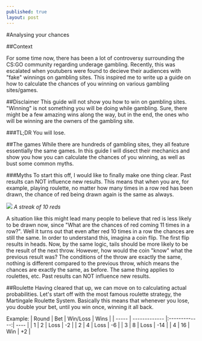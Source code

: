 ```yaml
---
published: true
layout: post
---
```

#Analysing your chances

##Context

For some time now, there has been a lot of controversy surrounding the CS:GO community regarding underage gambling. Recently, this was escalated when youtubers were found to decieve their audiences with "fake" winnings on gambling sites. This inspired me to write up a guide on how to calculate the chances of you winning on various gambling sites/games.

##Disclaimer
This guide will not show you how to win on gambling sites. "Winning" is not something you will be doing while gambling. Sure, there might be a few amazing wins along the way, but in the end, the ones who will be winning are the owners of the gambling site.

###TL;DR
You will lose.

##The games
While there are hundreds of gambling sites, they all feature essentially the same games. In this guide I will disect their mechanics and show you how you can calculate the chances of you winning, as well as bust some common myths.

###Myths
To start this off, I would like to finally make one thing clear. Past results can NOT influence new results. This means that when you are, for example, playing roulette, no matter how many times in a row red has been drawn, the chance of red being drawn again is the same as always.

![](https://i.imgur.com/eB5tvmp.png)
*A streak of 10 reds*

A situation like this might lead many people to believe that red is less likely to be drawn now, since "What are the chances of red coming 11 times in a row?". Well it turns out that even after red 10 times in a row the chances are still the same. In order to understand this, imagina a coin flip. The first flip results in heads. Now, by the same logic, tails should be more likely to be the result of the next throw. However, how would the coin "know" what the previous result was? The conditions of the throw are exactly the same, nothing is different compared to the previous throw, which means the chances are exactly the same, as before. The same thing applies to roulettes, etc. Past results can NOT influence new results. 

##Roulette
Having cleared that up, we can move on to calculating actual probabilities. Let's start off with the most famous roulette strategy, the Martingale Roulette System. Basically this means that whenever you lose, you double your bet, until you win once, winning it all back.

Example:
| Round | Bet           | Win/Loss      | Wins | 
| ----- | ------------- |:-------------:| ---- |
|     1 | 2             | Loss          |   -2 |
|     2 | 4             | Loss          |   -6 |
|     3 | 8             | Loss          |  -14 |
|     4 | 16            | Win           |   +2 |

